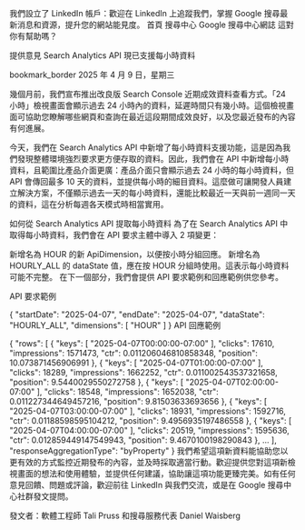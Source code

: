 我們設立了 LinkedIn 帳戶：歡迎在 LinkedIn 上追蹤我們，掌握 Google 搜尋最新消息和資源，提升您的網站能見度。
首頁
搜尋中心
Google 搜尋中心網誌
這對你有幫助嗎？

提供意見 Search Analytics API 現已支援每小時資料

bookmark_border
2025 年 4 月 9 日，星期三

幾個月前，我們宣布推出改良版 Search Console 近期成效資料查看方式。「24 小時」檢視畫面會顯示過去 24 小時內的資料，延遲時間只有幾小時。這個檢視畫面可協助您瞭解哪些網頁和查詢在最近這段期間成效良好，以及您最近發布的內容有何進展。

今天，我們在 Search Analytics API 中新增了每小時資料支援功能，這是因為我們發現整體環境強烈要求更方便存取的資料。因此，我們會在 API 中新增每小時資料，且範圍比產品介面更廣：產品介面只會顯示過去 24 小時的每小時資料，但 API 會傳回最多 10 天的資料，並提供每小時的細目資料。這麼做可讓開發人員建立解決方案，不僅顯示過去一天的每小時資料，還能比較最近一天與前一週同一天的資料，這在分析每週各天模式時相當實用。

如何從 Search Analytics API 提取每小時資料
為了在 Search Analytics API 中取得每小時資料，我們會在 API 要求主體中導入 2 項變更：

新增名為 HOUR 的新 ApiDimension，以便按小時分組回應。
新增名為 HOURLY_ALL 的 dataState 值，應在按 HOUR 分組時使用。這表示每小時資料可能不完整。
在下一個部分，我們會提供 API 要求範例和回應範例供您參考。

API 要求範例

{
"startDate": "2025-04-07",
"endDate": "2025-04-07",
"dataState": "HOURLY_ALL",
"dimensions": [
"HOUR"
]
}
API 回應範例

{
"rows": [
{
"keys": [
"2025-04-07T00:00:00-07:00"
],
"clicks": 17610,
"impressions": 1571473,
"ctr": 0.011206046810858348,
"position": 10.073871456906991
},
{
"keys": [
"2025-04-07T01:00:00-07:00"
],
"clicks": 18289,
"impressions": 1662252,
"ctr": 0.011002543537321658,
"position": 9.5440029550272758
},
{
"keys": [
"2025-04-07T02:00:00-07:00"
],
"clicks": 18548,
"impressions": 1652038,
"ctr": 0.011227344649457216,
"position": 9.81503633693656
},
{
"keys": [
"2025-04-07T03:00:00-07:00"
],
"clicks": 18931,
"impressions": 1592716,
"ctr": 0.01188598595104212,
"position": 9.4956935197486558
},
{
"keys": [
"2025-04-07T04:00:00-07:00"
],
"clicks": 20519,
"impressions": 1595636,
"ctr": 0.012859449147549943,
"position": 9.4670100198290843
},
…
],
"responseAggregationType": "byProperty"
}
我們希望這項新資料能協助您以更有效的方式監控近期發布的內容，並及時採取適當行動。歡迎提供您對這項新檢視畫面的想法和使用體驗，並提供任何建議，協助讓這項功能更臻完美。如有任何意見回饋、問題或評論，歡迎前往 LinkedIn 與我們交流，或是在 Google 搜尋中心社群發文提問。

發文者：軟體工程師 Tali Pruss 和搜尋服務代表 Daniel Waisberg

